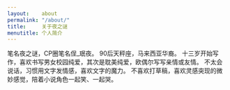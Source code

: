 ```yaml
---
layout:    about
permalink: "/about/"
title:     关于夜之谜
menutitle: 个人简介
---
```

笔名夜之谜，CP圈笔名侱_珉夜。
90后天秤座，马来西亚华裔。
十三岁开始写作，喜欢书写男女校园纯爱，其次是耽美纯爱，欧偶尔写写亲情或友情。
不太会说话，习惯用文字发情感，喜欢文字的魔力。
不喜欢打草稿，喜欢灵感突现的微妙感觉，陪着小说角色一起笑、一起哭。